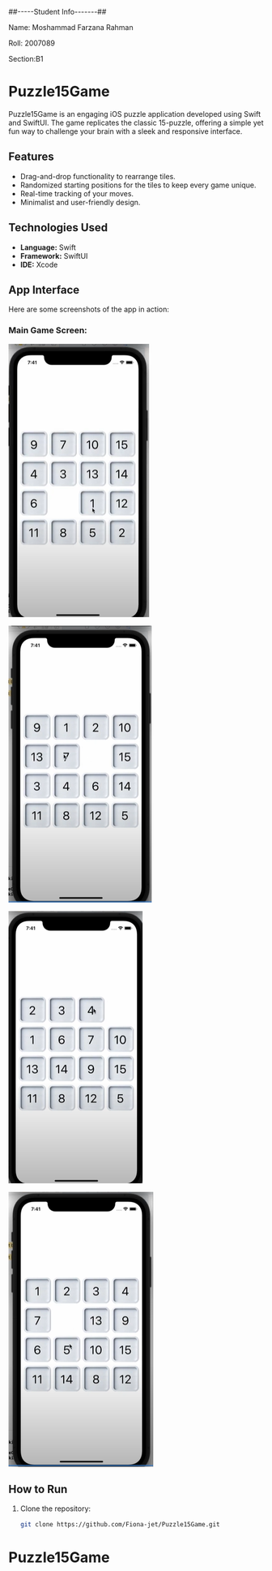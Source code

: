 
##-----Student Info-------##

Name: Moshammad Farzana Rahman

Roll: 2007089

Section:B1


# Puzzle15Game

Puzzle15Game is an engaging iOS puzzle application developed using Swift and SwiftUI. The game replicates the classic 15-puzzle, offering a simple yet fun way to challenge your brain with a sleek and responsive interface.

## Features
- Drag-and-drop functionality to rearrange tiles.
- Randomized starting positions for the tiles to keep every game unique.
- Real-time tracking of your moves.
- Minimalist and user-friendly design.

## Technologies Used
- **Language:** Swift
- **Framework:** SwiftUI
- **IDE:** Xcode

## App Interface
Here are some screenshots of the app in action:
### Main Game Screen:
![Game Interface 1](https://github.com/Fiona-jet/Puzzle15Game/blob/main/images/Screenshot%202024-11-17%20231911.png)

![Game Interface 2](https://github.com/Fiona-jet/Puzzle15Game/blob/main/images/Screenshot%202024-11-17%20231921.png)

![Game Interface 3](https://github.com/Fiona-jet/Puzzle15Game/blob/main/images/Screenshot%202024-11-17%20231939.png)

![Game Interface 4](https://github.com/Fiona-jet/Puzzle15Game/blob/main/images/Screenshot%202024-11-17%20231948.png)



## How to Run
1. Clone the repository:
   ```bash
   git clone https://github.com/Fiona-jet/Puzzle15Game.git
# Puzzle15Game
